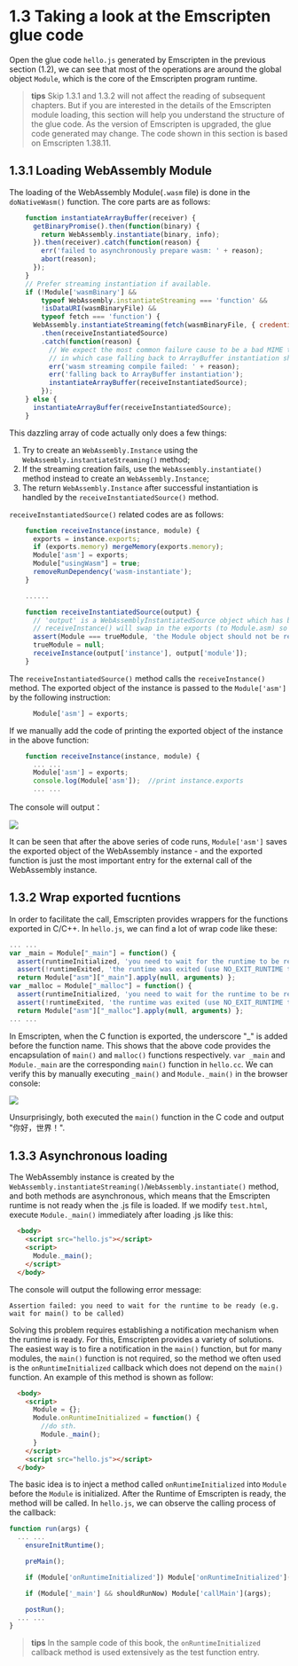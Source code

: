 # 1.3 Taking a look at the Emscripten glue code

Open the glue code `hello.js` generated by Emscripten in the previous section (1.2), we can see that most of the operations are around the global object `Module`, which is the core of the Emscripten program runtime.

> **tips** Skip 1.3.1 and 1.3.2 will not affect the reading of subsequent chapters. But if you are interested in the details of the Emscripten module loading, this section will help you understand the structure of the glue code. As the version of Emscripten is upgraded, the glue code generated may change. The code shown in this section is based on Emscripten 1.38.11.

## 1.3.1 Loading WebAssembly Module

The loading of the WebAssembly Module(`.wasm` file) is done in the `doNativeWasm()` function. The core parts are as follows:

```js
    function instantiateArrayBuffer(receiver) {
      getBinaryPromise().then(function(binary) {
        return WebAssembly.instantiate(binary, info);
      }).then(receiver).catch(function(reason) {
        err('failed to asynchronously prepare wasm: ' + reason);
        abort(reason);
      });
    }
    // Prefer streaming instantiation if available.
    if (!Module['wasmBinary'] &&
        typeof WebAssembly.instantiateStreaming === 'function' &&
        !isDataURI(wasmBinaryFile) &&
        typeof fetch === 'function') {
      WebAssembly.instantiateStreaming(fetch(wasmBinaryFile, { credentials: 'same-origin' }), info)
        .then(receiveInstantiatedSource)
        .catch(function(reason) {
          // We expect the most common failure cause to be a bad MIME type for the binary,
          // in which case falling back to ArrayBuffer instantiation should work.
          err('wasm streaming compile failed: ' + reason);
          err('falling back to ArrayBuffer instantiation');
          instantiateArrayBuffer(receiveInstantiatedSource);
        });
    } else {
      instantiateArrayBuffer(receiveInstantiatedSource);
    }
```

This dazzling array of code actually only does a few things:

1. Try to create an `WebAssembly.Instance` using the `WebAssembly.instantiateStreaming()` method;
1. If the streaming creation fails, use the `WebAssembly.instantiate()` method instead to create an `WebAssembly.Instance`;
1. The return `WebAssembly.Instance` after successful instantiation is handled by the `receiveInstantiatedSource()` method.

`receiveInstantiatedSource()` related codes are as follows:

```js
    function receiveInstance(instance, module) {
      exports = instance.exports;
      if (exports.memory) mergeMemory(exports.memory);
      Module['asm'] = exports;
      Module["usingWasm"] = true;
      removeRunDependency('wasm-instantiate');
    }

    ......

    function receiveInstantiatedSource(output) {
      // 'output' is a WebAssemblyInstantiatedSource object which has both the module and instance.
      // receiveInstance() will swap in the exports (to Module.asm) so they can be called
      assert(Module === trueModule, 'the Module object should not be replaced during async compilation - perhaps the order of HTML elements is wrong?');
      trueModule = null;
      receiveInstance(output['instance'], output['module']);
    }

```

The `receiveInstantiatedSource()` method calls the `receiveInstance()` method. The exported object of the instance is passed to the `Module['asm']` by the following instruction:

```js
      Module['asm'] = exports;
```

If we manually add the code of printing the exported object of the instance in the above function:

```js
    function receiveInstance(instance, module) {
      ... ...
      Module['asm'] = exports;
      console.log(Module['asm']);  //print instance.exports
      ... ...
```

The console will output：

![](images/export_log.png)

It can be seen that after the above series of code runs, `Module['asm']` saves the exported object of the WebAssembly instance - and the exported function is just the most important entry for the external call of the WebAssembly instance.

## 1.3.2 Wrap exported fucntions

In order to facilitate the call, Emscripten provides wrappers for the functions exported in C/C++. In `hello.js`, we can find a lot of wrap code like these:

```js
... ...
var _main = Module["_main"] = function() {
  assert(runtimeInitialized, 'you need to wait for the runtime to be ready (e.g. wait for main() to be called)');
  assert(!runtimeExited, 'the runtime was exited (use NO_EXIT_RUNTIME to keep it alive after main() exits)');
  return Module["asm"]["_main"].apply(null, arguments) };
var _malloc = Module["_malloc"] = function() {
  assert(runtimeInitialized, 'you need to wait for the runtime to be ready (e.g. wait for main() to be called)');
  assert(!runtimeExited, 'the runtime was exited (use NO_EXIT_RUNTIME to keep it alive after main() exits)');
  return Module["asm"]["_malloc"].apply(null, arguments) };
... ...
```

In Emscripten, when the C function is exported, the underscore "_" is added before the function name. This shows that the above code provides the encapsulation of `main()` and `malloc()` functions respectively. `var _main` and `Module._main` are the corresponding `main()` function in `hello.cc`. We can verify this by manually executing `_main()` and `Module._main()` in the browser console:

![](images/func_wrap_log.png)

Unsurprisingly, both executed the `main()` function in the C code and output "你好，世界！".

## 1.3.3 Asynchronous loading

The WebAssembly instance is created by the `WebAssembly.instantiateStreaming()`/`WebAssembly.instantiate()` method, and both methods are asynchronous, which means that the Emscripten runtime is not ready when the .js file is loaded. If we modify `test.html`, execute `Module._main()` immediately after loading .js like this:

```html
  <body>
    <script src="hello.js"></script>
    <script>
      Module._main();
    </script>
  </body>
```

The console will output the following error message:

```
Assertion failed: you need to wait for the runtime to be ready (e.g. wait for main() to be called)
```

Solving this problem requires establishing a notification mechanism when the runtime is ready. For this, Emscripten provides a variety of solutions. The easiest way is to fire a notification in the `main()` function, but for many modules, the `main()` function is not required, so the method we often used is the `onRuntimeInitialized` callback which does not depend on the `main()` function. An example of this method is shown as follow:

```html
  <body>
    <script>
      Module = {};
      Module.onRuntimeInitialized = function() {
        //do sth.
        Module._main();
      }
    </script>
    <script src="hello.js"></script>
  </body>
```

The basic idea is to inject a method called `onRuntimeInitialized` into `Module` before the `Module` is initialized. After the Runtime of Emscripten is ready, the method will be called. In `hello.js`, we can observe the calling process of the callback:

```js
function run(args) {
  ... ...
    ensureInitRuntime();

    preMain();

    if (Module['onRuntimeInitialized']) Module['onRuntimeInitialized']();

    if (Module['_main'] && shouldRunNow) Module['callMain'](args);

    postRun();
  ... ...
}
```

> **tips** In the sample code of this book, the `onRuntimeInitialized` callback method is used extensively as the test function entry.